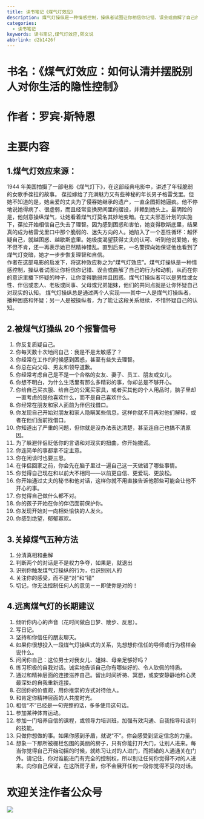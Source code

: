```yaml
---
title: 读书笔记《煤气灯效应》
description: 煤气灯操纵是一种情感控制，操纵者试图让你相信你记错、误会或曲解了自己的行为和动机，从而在你的意识里播下怀疑的种子，让你变得脆弱并且困惑。
categories:
  - 读书笔记
keywords: 读书笔记,煤气灯效应,熙文说
abbrlink: d2b1426f
---
```


# 书名：《煤气灯效应：如何认清并摆脱别人对你生活的隐性控制》

# 作者：罗宾·斯特恩

# 主要内容

## 1.煤气灯效应来源：

1944 年美国拍摄了一部电影《煤气灯下》，在这部经典电影中，讲述了年轻脆弱的女歌手葆拉的故事。 葆拉嫁给了充满魅力又有些神秘的年长男子格雷戈里。但她不知道的是，她亲爱的丈夫为了侵吞她继承的遗产，一直企图把她逼疯。他不停地说她得病了、很虚弱，而且经常变换房间里的摆设，并赖到她头上。最阴险的是，他刻意操纵煤气，让她看着煤气灯莫名其妙地变暗。在丈夫邪恶计划的实施下，葆拉开始相信自己失去了理智。因为感到困惑和害怕，她变得歇斯底里，结果真的成为格雷戈里口中那个脆弱的、迷失方向的人。她陷入了一个恶性循环：越怀疑自己，就越困惑、越歇斯底里。她极度渴望获得丈夫的认可、听到他说爱她，他不但不肯，还一再表示她已然精神错乱。直到后来，一名警探向她保证他也看到了煤气灯变暗，她才一步步恢复理智和自信。  
作者在这部电影的启发下，将这种效应称之为“煤气灯效应”。煤气灯操纵是一种情感控制，操纵者试图让你相信你记错、误会或曲解了自己的行为和动机，从而在你的意识里播下怀疑的种子，让你变得脆弱并且困惑。煤气灯操纵者可以是男性或女性、伴侣或恋人、老板或同事、父母或兄弟姐妹，他们的共同点就是让你怀疑自己对现实的认知。 煤气灯操纵总是通过两个人实现——其中一人是煤气灯操纵者，播种困惑和怀疑；另一人是被操纵者，为了能让这段关系继续，不惜怀疑自己的认知。

## 2.被煤气灯操纵 20 个报警信号

1. 你反复质疑自己。
2. 你每天数十次地问自己：我是不是太敏感了？
3. 你经常在工作的时候感到困惑，甚至有些失去理智。
4. 你总在向父母、男友和领导道歉。
5. 你经常考虑自己是不是一个合格的女友、妻子、员工、朋友或女儿。
6. 你想不明白，为什么生活里有那么多精彩的事，你却总是不够开心。
7. 你给自己买衣服、给自己的公寓买家具，或者买其他的个人用品时，脑子里却一直考虑的是他喜欢什么，而不是自己喜欢什么。
8. 你经常在朋友和家人面前为伴侣找借口。
9. 你发现自己开始对朋友和家人隐瞒某些信息，这样你就不用再对他们解释，或者在他们面前找借口。
10. 你知道出了严重的问题，但你就是没办法表达清楚，甚至连自己也搞不清原因。
11. 为了躲避伴侣贬低你的言语和对现实的扭曲，你开始撒谎。
12. 你连简单的事都拿不定主意。
13. 你在闲谈时也要三思。
14. 在伴侣回家之前，你会先在脑子里过一遍自己这一天做错了哪些事情。
15. 你觉得自己现在和以前大不相同——以前更自信、更爱玩、更放松。
16. 你开始通过丈夫的秘书和他对话，这样你就不用直接告诉他那些可能会让他不开心的事。
17. 你觉得自己做什么都不对。
18. 你的孩子开始在你的伴侣面前保护你。
19. 你发现开始对一向相处愉快的人发火。
20. 你感到绝望，郁郁寡欢。

## 3.关掉煤气五种方法

1. 分清真相和曲解
2. 判断两个的对话是不是权力争夺，如果是，就退出
3. 识别你触发煤气灯操纵的行为，也识别别人的
4. 关注你的感受，而不是“对”和“错”
5. 切记，你无法控制任何人的意见－－即使你是对的！

## 4.远离煤气灯的长期建议

1. 倾听你内心的声音（花时间做白日梦、散步、反思）。
2. 写日记。
3. 坚持和你信任的朋友聊天。
4. 如果你很想投入一段煤气灯操纵式的关系，先想想你信任的导师或行为榜样会说什么。
5. 问问你自己：这位男士对我女儿、姐妹、母亲足够好吗？
6. 练习积极的自我对话。诚实地告诉自己你有哪些好的、令人钦佩的特质。
7. 通过和精神层面的连接滋养自己。留出时间祈祷、冥想，或安安静静地和心灵最深处的自我重新连接。
8. 召回你的价值观，用你推崇的方式对待他人。
9. 和肯定你精神层面的人共度时光。
10. 相信“不”已经是一句完整的话，多多使用这句话。
11. 参加某种体育运动。
12. 参加一门培养自信的课程，或领导力培训班，加强有效沟通、自我指导和谈判的技能。
13. 只做你想做的事。如果你感到矛盾，就说“不”。你会感受到坚定信念的力量。
14. 想象一下那所被栅栏包围的美丽的房子，只有你能打开大门，让别人进来。每当你觉得自己开始动摇的时候，就练习让对的人进门，而把错的人通通关在门外。请记住，你对谁能进门有完全的控制权，所以别让任何你觉得不对的人进来。向你自己保证，在这所房子里，你不会展开任何一段你觉得不妥的对话。

# 欢迎关注作者公众号
![](https://gitee.com/xyzxiaoxi/picture/raw/master/2021-1-7/1610018774805-qrcode_for_gh_c467e04f3857_258.jpg)